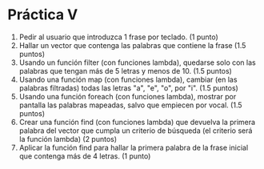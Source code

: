 # Práctica V

 1. Pedir al usuario que introduzca 1 frase por teclado. (1 punto)
 2. Hallar un vector que contenga las palabras que contiene la frase (1.5 puntos)
 3. Usando un función filter (con funciones lambda), quedarse solo con las palabras que tengan más de 5 letras y menos de 10. (1.5 puntos)
 4. Usando una función map (con funciones lambda), cambiar (en las palabras filtradas) todas las letras "a", "e", "o", por "i". (1.5 puntos)
 5. Usando una función foreach (con funciones lambda), mostrar por pantalla las palabras mapeadas, salvo que empiecen por vocal. (1.5 puntos)
 6. Crear una función find (con funciones lambda) que devuelva la primera palabra del vector que cumpla un criterio de búsqueda (el criterio será la función lambda) (2 puntos)
 7. Aplicar la función find para hallar la primera palabra de la frase inicial que contenga más de 4 letras. (1 punto)
